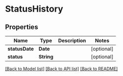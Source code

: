 # StatusHistory

## Properties
Name | Type | Description | Notes
------------ | ------------- | ------------- | -------------
**statusDate** | **Date** |  | [optional] 
**status** | **String** |  | [optional] 

[[Back to Model list]](../README.md#documentation-for-models) [[Back to API list]](../README.md#documentation-for-api-endpoints) [[Back to README]](../README.md)



